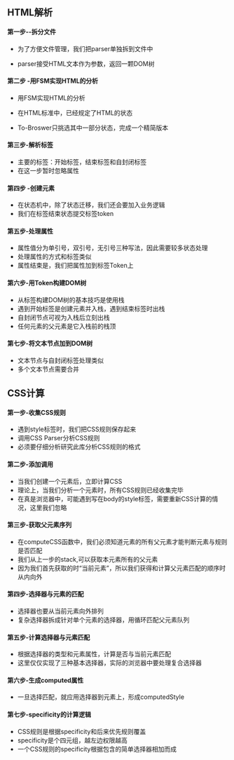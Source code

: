 ## HTML解析 

#### 第一步--拆分文件

- 为了方便文件管理，我们把parser单独拆到文件中

- parser接受HTML文本作为参数，返回一颗DOM树

  

#### 第二步 -用FSM实现HTML的分析

- 用FSM实现HTML的分析

- 在HTML标准中，已经规定了HTML的状态

- To-Broswer只挑选其中一部分状态，完成一个精简版本

  

#### 第三步-解析标签

- 主要的标签：开始标签，结束标签和自封闭标签
- 在这一步暂时忽略属性

#### 第四步 -创建元素

- 在状态机中，除了状态迁移，我们还会要加入业务逻辑
- 我们在标签结束状态提交标签token

#### 第五步-处理属性

- 属性值分为单引号，双引号，无引号三种写法，因此需要较多状态处理
- 处理属性的方式和标签类似
- 属性结束是，我们把属性加到标签Token上

#### 第六步-用Token构建DOM树

- 从标签构建DOM树的基本技巧是使用栈
- 遇到开始标签是创建元素并入栈，遇到结束标签时出栈
- 自封闭节点可视为入栈后立刻出栈
- 任何元素的父元素是它入栈前的栈顶

#### 第七步-将文本节点加到DOM树

- 文本节点与自封闭标签处理类似
- 多个文本节点需要合并



## CSS计算

#### 第一步-收集CSS规则

- 遇到style标签时，我们把CSS规则保存起来
- 调用CSS Parser分析CSS规则
- 必须要仔细分析研究此库分析CSS规则的格式

#### 第二步-添加调用

- 当我们创建一个元素后，立即计算CSS
- 理论上，当我们分析一个元素时，所有CSS规则已经收集完毕
- 在真是浏览器中，可能遇到写在body的style标签，需要重新CSS计算的情况，这里我们忽略

#### 第三步-获取父元素序列

- 在computeCSS函数中，我们必须知道元素的所有父元素才能判断元素与规则是否匹配
- 我们从上一步的stack,可以获取本元素所有的父元素
- 因为我们首先获取的时“当前元素”，所以我们获得和计算父元素匹配的顺序时从内向外

#### 第四步-选择器与元素的匹配

- 选择器也要从当前元素向外排列
- 复杂选择器拆成针对单个元素的选择器，用循环匹配父元素队列

#### 第五步-计算选择器与元素匹配

- 根据选择器的类型和元素属性，计算是否与当前元素匹配
- 这里仅仅实现了三种基本选择器，实际的浏览器中要处理复合选择器

#### 第六步-生成computed属性

- 一旦选择匹配，就应用选择器到元素上，形成computedStyle

#### 第七步-specificity的计算逻辑

- CSS规则是根据specificity和后来优先规则覆盖
- specificity是个四元组，越左边权限越高
- 一个CSS规则的specificity根据包含的简单选择器相加而成